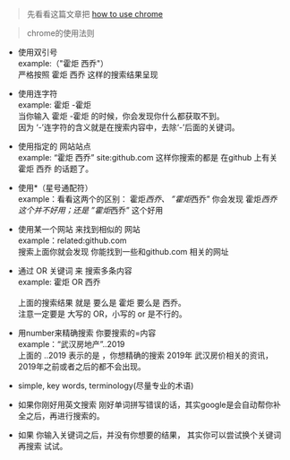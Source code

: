 
> 先看看这篇文章把
[how to use chrome](https://www.lifehack.org/articles/technology/20-tips-use-google-search-efficiently.html)

> chrome的使用法则

- 使用双引号 
<br>example:（"霍炬 西乔"）
<br>严格按照  霍炬 西乔 这样的搜索结果呈现

- 使用连字符 
<br>example: 霍炬 -霍炬
<br>当你输入 霍炬 -霍炬   的时候，你会发现你什么都获取不到。
<br>因为  ‘-’连字符的含义就是在搜索内容中，去除‘-’后面的关键词。

- 使用指定的 网站站点 
<br>example: “霍炬 西乔” site:github.com
这样你搜索的都是 在github 上有关  霍炬 西乔  的话题了。

- 使用*（星号通配符）
<br>example：看看这两个的区别： 霍炬*西乔、 ”霍炬*西乔”
你会发现 霍炬*西乔  这个并不好用；还是 ”霍炬*西乔” 这个好用

- 使用某一个网站  来找到相似的 网站
<br>example：related:github.com
<br>搜索上面你就会发现  你能找到一些和github.com  相关的网址

- 通过 OR 关键词  来 搜索多条内容
<br> example: 霍炬 OR 西乔  
<br> 上面的搜索结果  就是  要么是 霍炬  要么是 西乔。 
<br> 注意一定要是  大写的 OR，小写的 or 是不行的。


- 用number来精确搜索 你要搜索的=内容
<br>example：“武汉房地产”..2019
<br>上面的 ..2019 表示的是 ，你想精确的搜索  2019年  武汉房价相关的资讯， 2019年之前或者之后的都不会出现。


- simple, key words, terminology(尽量专业的术语)

- 如果你刚好用英文搜索  刚好单词拼写错误的话，其实google是会自动帮你补全之后，再进行搜索的。
- 如果 你输入关键词之后，并没有你想要的结果， 其实你可以尝试换个关键词 再搜索 试试。
